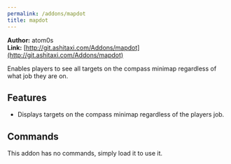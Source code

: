 ```yaml
---
permalink: /addons/mapdot
title: mapdot
---
```


**Author:** atom0s<br/>
**Link:** [http://git.ashitaxi.com/Addons/mapdot](http://git.ashitaxi.com/Addons/mapdot)

Enables players to see all targets on the compass minimap regardless of what job they are on.

## Features

  * Displays targets on the compass minimap regardless of the players job.

## Commands

This addon has no commands, simply load it to use it.